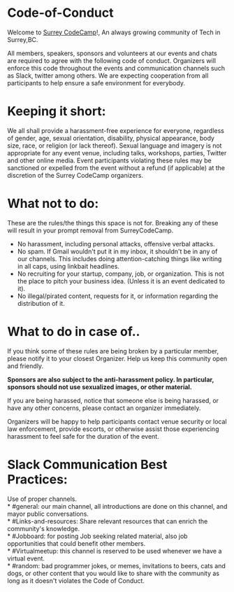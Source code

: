 # Code-of-Conduct

Welcome to <a href="https://www.meetup.com/Surrey-Code-Camp/">Surrey CodeCamp</a>!, An always growing community of Tech in Surrey,BC.

All members, speakers, sponsors and volunteers at our events and chats are required to agree with the following code of conduct. Organizers will enforce this code throughout the events and communication channels such as Slack, twitter among others. We are expecting cooperation from all participants to help ensure a safe environment for everybody.

# Keeping it short:

We all shall provide a harassment-free experience for everyone, regardless of gender, age, sexual orientation, disability, physical appearance, body size, race, or religion (or lack thereof). Sexual language and imagery is not appropriate for any event venue, including talks, workshops, parties, Twitter and other online media. Event participants violating these rules may be sanctioned or expelled from the event without a refund (if applicable) at the discretion of the Surrey CodeCamp organizers.

# What not to do:

These are the rules/the things this space is not for. Breaking any of these will result in your prompt removal from SurreyCodeCamp.


* No harassment, including personal attacks, offensive verbal attacks.<br>
* No spam. If Gmail wouldn't put it in my inbox, it shouldn't be in any of our channels. This includes doing attention-catching things like writing in all caps, using linkbait headlines.<br>
* No recruiting for your startup, company, job, or organization. This is not the place to pitch your business idea. (Unless it is an event dedicated to it).<br>
* No illegal/pirated content, requests for it, or information regarding the distribution of it.<br>

# What to do in case of..

If you think some of these rules are being broken by a particular member, please notify it to your closest Organizer. Help us keep this community open and friendly.

<strong>Sponsors are also subject to the anti-harassment policy. In particular, sponsors should not use sexualized images, or other material.</strong>

If you are being harassed, notice that someone else is being harassed, or have any other concerns, please contact an organizer immediately.

Organizers will be happy to help participants contact venue security or local law enforcement, provide escorts, or otherwise assist those experiencing harassment to feel safe for the duration of the event.

# Slack Communication Best Practices: 

Use of proper channels.<br>* #general: our main channel, all introductions are done on this channel, and mayor public conversations.<br>* #Links-and-resources: Share relevant resources that can enrich the community's knowledge.<br>* #Jobboard: for posting Job seeking related material, also job opportunities that could benefit other members.<br>* #Virtualmeetup: this channel is reserved to be used whenever we have a virtual event. <br>* #random: bad programmer jokes, or memes, invitations to beers, cats and dogs, or other content that you would like to share with the community as long as it doesn't violates the Code of Conduct.
